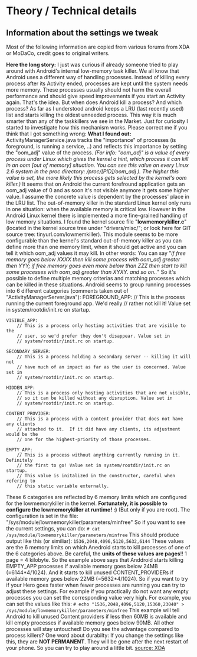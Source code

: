 # Theory / Technical details

## Information about the settings we tweak

Most of the following information are copied from various forums from XDA or MoDaCo, credit goes to original writers.


**Here the long story:** I just was curious if already someone tried to play around with Android's internal low-memory task killer.
We all know that Android uses a different way of handling processes. Instead of killing every process after its Activity ended, processes are kept until the system needs more memory. These processes usually should not harm the overall performance and should give speed improvements if you start an Activity again. That's the idea.
But when does Android kill a process? And which process? As far as I understood android keeps a LRU (last recently used) list and starts killing the oldest unneeded process. This way it is much smarter than any of the taskkillers we see in the Market.
Just for curiosity I started to investigate how this mechanism works. Please correct me if you think that I got something wrong:
**What I found out:** ActivityManagerService.java tracks the "importance" of processes (is foreground, is running a service, ..) and reflects this importance by setting the "oom\_adj" value of the process.
*(For info: "oom\_adj" is a value of every process under Linux which gives the kernel a hint, which process it can kill in an oom \[out of memory\] situation. You can see this value on every Linux 2.6 system in the proc directory: /proc/\[PID\]/oom\_adj ). The higher this value is set, the more likely this process gets selected by the kernel's oom killer.)*
It seems that on Android the current forefround application gets an oom\_adj value of 0 and as soon it's not visible anymore it gets some higher value. I assume the concrete value is dependent by the processes' place in the LRU list.
The out-of-memory killer in the standard Linux kernel only runs in one situation: when the available memory is critical low. However in the Android Linux kernel there is implemented a more fine-grained handling of low memory situations.
I found the kernel source file "**lowmemorykiller.c**" (located in the kernel source tree under "drivers/misc/"; or look here for GIT source tree: tinyurl.com/lowmemkiller).
This module seems to be more configurable than the kernel's standard out-of-memory killer as you can define more than one memory limit, when it should get active and you can tell it which oom\_adj values it may kill.
In other words: You can say "*if free memory goes below XXXX then kill some process with oom\_adj greater then YYY; if free memory goes even more below than ZZZ then start to kill some processes with oom\_adj greater than XYXY. and so on..*"
So it's possible to define multiple memory criterias and matching processes which can be killed in these situations. Android seems to group running processes into 6 different categories (comments taken out of "ActivityManagerServer.java"):
    FOREGROUND_APP:
        // This is the process running the current foreground app.  We'd really
        // rather not kill it! Value set in system/rootdir/init.rc on startup.

    VISIBLE_APP:
        // This is a process only hosting activities that are visible to the
        // user, so we'd prefer they don't disappear. Value set in
        // system/rootdir/init.rc on startup.

    SECONDARY_SERVER:
        // This is a process holding a secondary server -- killing it will not
        // have much of an impact as far as the user is concerned. Value set in
        // system/rootdir/init.rc on startup.

    HIDDEN_APP:
        // This is a process only hosting activities that are not visible,
        // so it can be killed without any disruption. Value set in
        // system/rootdir/init.rc on startup.

    CONTENT_PROVIDER:
        // This is a process with a content provider that does not have any clients
        // attached to it.  If it did have any clients, its adjustment would be the
        // one for the highest-priority of those processes.

    EMPTY_APP:
        // This is a process without anything currently running in it.  Definitely
        // the first to go! Value set in system/rootdir/init.rc on startup.
        // This value is initalized in the constructor, careful when refering to
        // this static variable externally.

These 6 categories are reflected by 6 memory limits which are configured for the lowmemorykiller in the kernel.
**Fortunately, it is possible to configure the lowmemorykiller at runtime! :)** (But only if you are root). The configuration is set in the file: "/sys/module/lowmemorykiller/parameters/minfree"
So if you want to see the current settings, you can do:
`# cat /sys/module/lowmemorykiller/parameters/minfree` This should produce output like this (or similiar): `1536,2048,4096,5120,5632,6144`
These values are the 6 memory limits on which Anedroid starts to kill processes of one of the 6 categories above. Be careful, the **units of these values are pages**!! 1 page = 4 kilobyte.
So the example above says that Anddroid starts killing EMPTY\_APP processes if available memory goes below 24MB (=6144\*4/1024). And it starts to kill unused CONTENT\_PROVIDERs if available memory goes below 22MB (=5632\*4/1024).
So if you want to try if your Hero goes faster when fewer processes are running you can try to adjust these settings. For example if you practically do not want any empty processes you can set the corresponding value very high. For example, you can set the values like this:
`# echo "1536,2048,4096,5120,15360,23040" > /sys/module/lowmemorykiller/parameters/minfree`
This example will tell Android to kill unused Content providers if less then 60MB is available and kill empty processes if available memory goes below 90MB.
All other processes will stay untouched! Do you see the advantage compared to process killers?
One word about durabilty: If you change the settings like this, they are **NOT PERMANENT**. They will be gone after the next restart of your phone. So you can try to play around a little bit.
[source: XDA](https://bit.ly/xdamemory)


